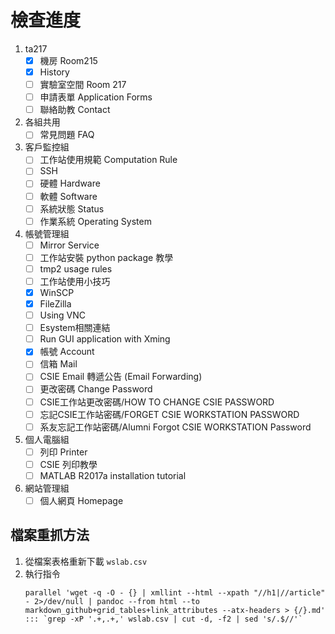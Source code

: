# 檢查進度

1. ta217
    - [x] 機房 Room215
    - [x] History
    - [ ] 實驗室空間 Room 217
    - [ ] 申請表單 Application Forms
    - [ ] 聯絡助教 Contact
2. 各組共用
    - [ ] 常見問題 FAQ
3. 客戶監控組
    - [ ] 工作站使用規範 Computation Rule
    - [ ] SSH
    - [ ] 硬體 Hardware
    - [ ] 軟體 Software
    - [ ] 系統狀態 Status
    - [ ] 作業系統 Operating System
4. 帳號管理組
    - [ ] Mirror Service
    - [ ] 工作站安裝 python package 教學
    - [ ] tmp2 usage rules
    - [ ] 工作站使用小技巧
    - [x] WinSCP
    - [x] FileZilla
    - [ ] Using VNC
    - [ ] Esystem相關連結
    - [ ] Run GUI application with Xming
    - [x] 帳號 Account
    - [ ] 信箱 Mail
    - [ ] CSIE Email 轉遞公告 (Email Forwarding)
    - [ ] 更改密碼 Change Password
    - [ ] CSIE工作站更改密碼/HOW TO CHANGE CSIE PASSWORD
    - [ ] 忘記CSIE工作站密碼/FORGET CSIE WORKSTATION PASSWORD
    - [ ] 系友忘記工作站密碼/Alumni Forgot CSIE WORKSTATION Password
5. 個人電腦組
    - [ ] 列印 Printer
    - [ ] CSIE 列印教學
    - [ ] MATLAB R2017a installation tutorial
6. 網站管理組
    - [ ] 個人網頁 Homepage

## 檔案重抓方法

1. 從檔案表格重新下載 `wslab.csv`
2. 執行指令
    ```
    parallel 'wget -q -O - {} | xmllint --html --xpath "//h1|//article" - 2>/dev/null | pandoc --from html --to markdown_github+grid_tables+link_attributes --atx-headers > {/}.md' ::: `grep -xP '.+,.+,' wslab.csv | cut -d, -f2 | sed 's/.$//'`
    ```
